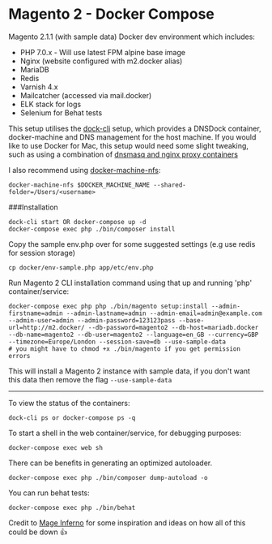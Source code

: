 Magento 2 - Docker Compose
===

Magento 2.1.1 (with sample data) Docker dev environment which includes:
 - PHP 7.0.x - Will use latest FPM alpine base image
 - Nginx (website configured with m2.docker alias)
 - MariaDB 
 - Redis
 - Varnish 4.x
 - Mailcatcher (accessed via mail.docker)
 - ELK stack for logs
 - Selenium for Behat tests
 
This setup utilises the [dock-cli](https://github.com/inviqa/dock-cli) setup, which provides a DNSDock container,
docker-machine and DNS management for the host machine. If you would like to use Docker for Mac, this setup
would need some slight tweaking, such as using a combination of [dnsmasq and nginx proxy containers](https://adrianperez.org/improving-dev-environments-all-the-http-things/)

I also recommend using [docker-machine-nfs](https://github.com/adlogix/docker-machine-nfs):

`docker-machine-nfs $DOCKER_MACHINE_NAME --shared-folder=/Users/<username>`


###Installation
```
dock-cli start OR docker-compose up -d
docker-compose exec php ./bin/composer install
```

Copy the sample env.php over for some suggested settings (e.g use redis for session storage)
```
cp docker/env-sample.php app/etc/env.php
```

Run Magento 2 CLI installation command using that up and running 'php' container/service:

```
docker-compose exec php php ./bin/magento setup:install --admin-firstname=admin --admin-lastname=admin --admin-email=admin@example.com --admin-user=admin --admin-password=123123pass --base-url=http://m2.docker/ --db-password=magento2 --db-host=mariadb.docker --db-name=magento2 --db-user=magento2 --language=en_GB --currency=GBP --timezone=Europe/London --session-save=db --use-sample-data
# you might have to chmod +x ./bin/magento if you get permission errors
```

This will install a Magento 2 instance with sample data, if you don't want this data then remove the flag `--use-sample-data`

---

To view the status of the containers:
```
dock-cli ps or docker-compose ps -q
```

To start a shell in the web container/service, for debugging purposes:
```
docker-compose exec web sh
```

There can be benefits in generating an optimized autoloader.
```
docker-compose exec php ./bin/composer dump-autoload -o
```

You can run behat tests:
```
docker-compose exec php ./bin/behat
```

Credit to [Mage Inferno](https://github.com/mageinferno/docker-magento2-php) for some inspiration and ideas on how all of this could be down :+1:
